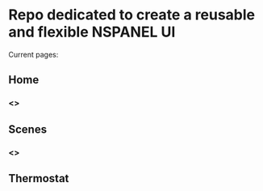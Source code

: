 # Repo dedicated to create a reusable and flexible NSPANEL UI

Current pages:

## Home

### <>

## Scenes

### <>

## Thermostat
